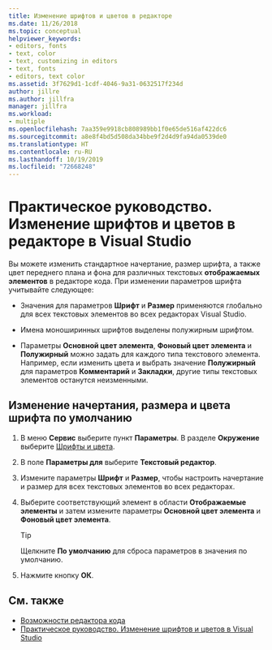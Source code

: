 ```yaml
---
title: Изменение шрифтов и цветов в редакторе
ms.date: 11/26/2018
ms.topic: conceptual
helpviewer_keywords:
- editors, fonts
- text, color
- text, customizing in editors
- text, fonts
- editors, text color
ms.assetid: 3f7629d1-1cdf-4046-9a31-0632517f234d
author: jillre
ms.author: jillfra
manager: jillfra
ms.workload:
- multiple
ms.openlocfilehash: 7aa359e9918cb808989bb1f0e65de516af422dc6
ms.sourcegitcommit: a8e8f4bd5d508da34bbe9f2d4d9fa94da0539de0
ms.translationtype: HT
ms.contentlocale: ru-RU
ms.lasthandoff: 10/19/2019
ms.locfileid: "72668248"
---
```

# <a name="how-to-change-fonts-and-colors-for-the-editor-in-visual-studio"></a>Практическое руководство. Изменение шрифтов и цветов в редакторе в Visual Studio

Вы можете изменить стандартное начертание, размер шрифта, а также цвет переднего плана и фона для различных текстовых **отображаемых элементов** в редакторе кода. При изменении параметров шрифта учитывайте следующее:

- Значения для параметров **Шрифт** и **Размер** применяются глобально для всех текстовых элементов во всех редакторах Visual Studio.

- Имена моноширинных шрифтов выделены полужирным шрифтом.

- Параметры **Основной цвет элемента**, **Фоновый цвет элемента** и **Полужирный** можно задать для каждого типа текстового элемента. Например, если изменить цвета и выбрать значение **Полужирный** для параметров **Комментарий** и **Закладки**, другие типы текстовых элементов останутся неизменными.

## <a name="change-the-default-font-face-size-and-colors"></a>Изменение начертания, размера и цвета шрифта по умолчанию

1. В меню **Сервис** выберите пункт **Параметры**. В разделе **Окружение** выберите [Шрифты и цвета](../../ide/reference/fonts-and-colors-environment-options-dialog-box.md).

2. В поле **Параметры для** выберите **Текстовый редактор**.

3. Измените параметры **Шрифт** и **Размер**, чтобы настроить начертание и размер для всех текстовых элементов во всех редакторах.

4. Выберите соответствующий элемент в области **Отображаемые элементы** и затем измените параметры **Основной цвет элемента** и **Фоновый цвет элемента**.

    > [!TIP]
    > Щелкните **По умолчанию** для сброса параметров в значения по умолчанию.

5. Нажмите кнопку **ОК**.

## <a name="see-also"></a>См. также

- [Возможности редактора кода](../../ide/writing-code-in-the-code-and-text-editor.md)
- [Практическое руководство. Изменение шрифтов и цветов в Visual Studio](../../ide/how-to-change-fonts-and-colors-in-visual-studio.md)
